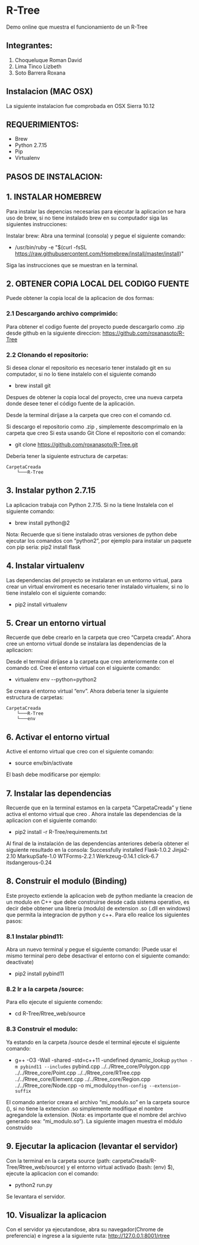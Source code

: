R-Tree
========

Demo online que muestra el funcionamiento de un R-Tree

Integrantes:
------------

1. Choqueluque Roman David
2. Lima Tinco Lizbeth
3. Soto Barrera Roxana

Instalacion (MAC OSX)
---------------------

La siguiente instalacion fue comprobada en OSX Sierra 10.12

REQUERIMIENTOS:
---------------

- Brew
- Python 2.7.15
- Pip
- Virtualenv

PASOS DE INSTALACION:
---------------------

## 1. INSTALAR  HOMEBREW

Para instalar las depencias necesarias para ejecutar la aplicacion se hara uso de brew, si no tiene instalado brew en su computador siga las siguientes instrucciones:

Instalar brew: Abra una terminal (consola) y pegue el siguiente comando:
- /usr/bin/ruby -e "$(curl -fsSL https://raw.githubusercontent.com/Homebrew/install/master/install)"

Siga las instrucciones que se muestran en la terminal.

## 2. OBTENER COPIA LOCAL DEL CODIGO FUENTE

Puede obtener la copia local de la aplicacion de dos formas:

### 2.1 Descargando archivo comprimido: 
Para obtener el codigo fuente del proyecto puede descargarlo como .zip desde github en la siguiente direccion: https://github.com/roxanasoto/R-Tree
### 2.2 Clonando el repositorio: 
Si desea clonar el repositorio es necesario tener instalado git en su computador, si no lo tiene instalelo con el siguiente comando

- brew install git

Despues de obtener la copia local del proyecto, cree una nueva carpeta donde desee tener el código fuente de la aplicación.

Desde la terminal diríjase a la  carpeta que creo con el comando cd.

Si descargo el repositorio como .zip , simplemente descomprimalo en la carpeta que creo
Si esta usando Git Clone el repositorio con el comando:
		
- git clone https://github.com/roxanasoto/R-Tree.git

Deberia tener la siguiente estructura de carpetas:
	
	CarpetaCreada
    	└───R-Tree
			
## 3. Instalar python 2.7.15
La aplicacion trabaja con Python 2.7.15. Si no la tiene Instalela con el siguiente comando:

- brew install python@2

Nota: Recuerde que si tiene instalado otras versiones de python debe ejecutar los comandos con “python2”, por ejemplo para instalar un paquete con pip seria: pip2 install flask
 
## 4. Instalar virtualenv
Las dependencias del proyecto se instalaran en un entorno virtual, para crear un virtual enviroment es necesario tener instalado virtualenv, si no lo tiene instalelo  con el siguiente comando:

- pip2 install virtualenv

## 5. Crear un entorno virtual
Recuerde que debe crearlo en la carpeta que creo “Carpeta creada”. Ahora cree un entorno virtual donde se instalara las dependencias de la aplicacion:

Desde el terminal diríjase a la carpeta que creo anteriormente con el comando cd.
Cree el entorno virtual con el siguiente comando:

- virtualenv env --python=python2

Se creara el entorno virtual “env”. Ahora deberia tener la siguiente estructura de carpetas:

	CarpetaCreada
    	└───R-Tree
    	└───env

## 6. Activar el entorno virtual
Active el entorno virtual que creo con el siguiente comando:

- source env/bin/activate

El bash debe modificarse por ejemplo:


## 7. Instalar las dependencias
Recuerde que en la terminal estamos en la carpeta “CarpetaCreada” y tiene activa el entorno virtual que creo . Ahora instale las dependencias de la aplicacion con el siguiente comando:

- pip2 install -r R-Tree/requirements.txt

Al final de la instalación de las dependencias anteriores debería obtener el siguiente resultado en la consola:
Successfully installed Flask-1.0.2 Jinja2-2.10 MarkupSafe-1.0 WTForms-2.2.1 Werkzeug-0.14.1 click-6.7 itsdangerous-0.24

## 8. Construir el modulo (Binding)
Este proyecto extiende la aplicacion web de python mediante la creacion de un modulo en C++ que debe construirse desde cada sistema operativo, es decir debe obtener una libreria (modulo) de extension .so (.dll en windows) que permita la integracion de python y c++. Para ello realice los siguientes pasos:
### 8.1 Instalar pbind11:
Abra un nuevo terminal y pegue el siguiente comando: (Puede usar el mismo terminal pero debe desactivar el entorno con el siguiente comando: deactivate)

- pip2 install pybind11

### 8.2 Ir a la carpeta  /source: 
Para ello ejecute el siguiente comendo:

- cd R-Tree/Rtree_web/source

### 8.3 Construir el modulo: 
Ya estando en la carpeta /source desde el terminal ejecute el siguiente comando:

- g++ -O3 -Wall -shared -std=c++11 -undefined dynamic_lookup `python -m pybind11 --includes` pybind.cpp ../../Rtree_core/Polygon.cpp ../../Rtree_core/Point.cpp ../../Rtree_core/RTree.cpp  ../../Rtree_core/Element.cpp ../../Rtree_core/Region.cpp ../../Rtree_core/Node.cpp  -o mi_modulo`python-config --extension-suffix`
 
El comando anterior creara el archivo “mi_modulo.so” en la carpeta source (), si no tiene la extencion .so simplemente modifique el nombre agregandole la extension. (Nota:  es importante que el nombre del archivo generado sea: “mi_modulo.so”). 
La siguiente imagen muestra el módulo construido



## 9. Ejecutar la aplicacion (levantar el servidor)
Con la terminal en la carpeta source (path: carpetaCreada/R-Tree/Rtree_web/source) y el entorno virtual activado (bash: (env) $), ejecute la aplicacion con el comando:

- python2 run.py

Se levantara el servidor.


## 10. Visualizar la aplicacion
Con el servidor ya ejecutandose, abra su navegador(Chrome de preferencia) e ingrese a la siguiente ruta:
http://127.0.0.1:8001/rtree


